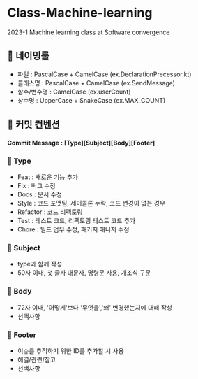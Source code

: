 # Class-Machine-learning
2023-1 Machine learning class at Software convergence


## 📑 네이밍룰
- 파일 : PascalCase + CamelCase (ex.DeclarationPrecessor.kt)
- 클래스명 : PascalCase + CamelCase (ex.SendMessage)
- 함수/변수명 : CamelCase (ex.userCount)
- 상수명 : UpperCase + SnakeCase (ex.MAX_COUNT)

## 📑 커밋 컨벤션
#### Commit Message : [Type][Subject][Body][Footer]
### 📌 Type
- Feat : 새로운 기능 추가
- Fix : 버그 수정
- Docs : 문서 수정
- Style : 코드 포맷팅, 세미콜론 누락, 코드 변경이 없는 경우
- Refactor : 코드 리펙토링
- Test : 테스트 코드, 리펙토링 테스트 코드 추가
- Chore : 빌드 업무 수정, 패키지 매니저 수정

### 📌 Subject
- type과 함께 작성
- 50자 이내, 첫 글자 대문자, 명령문 사용, 개조식 구문

### 📌 Body
- 72자 이내, '어떻게'보다 '무엇을','왜' 변경했는지에 대해 작성
- 선택사항

### 📌 Footer
- 이슈를 추적하기 위한 ID를 추가할 시 사용
- 해결/관련/참고
- 선택사항
